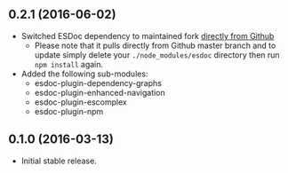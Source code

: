 ## 0.2.1 (2016-06-02)
- Switched ESDoc dependency to maintained fork [directly from Github](https://github.com/typhonjs-node-esdoc/esdoc)
  - Please note that it pulls directly from Github master branch and to update simply delete your `./node_modules/esdoc` directory then run `npm install` again.
- Added the following sub-modules: 
  - esdoc-plugin-dependency-graphs
  - esdoc-plugin-enhanced-navigation
  - esdoc-plugin-escomplex
  - esdoc-plugin-npm

## 0.1.0 (2016-03-13)
- Initial stable release.
